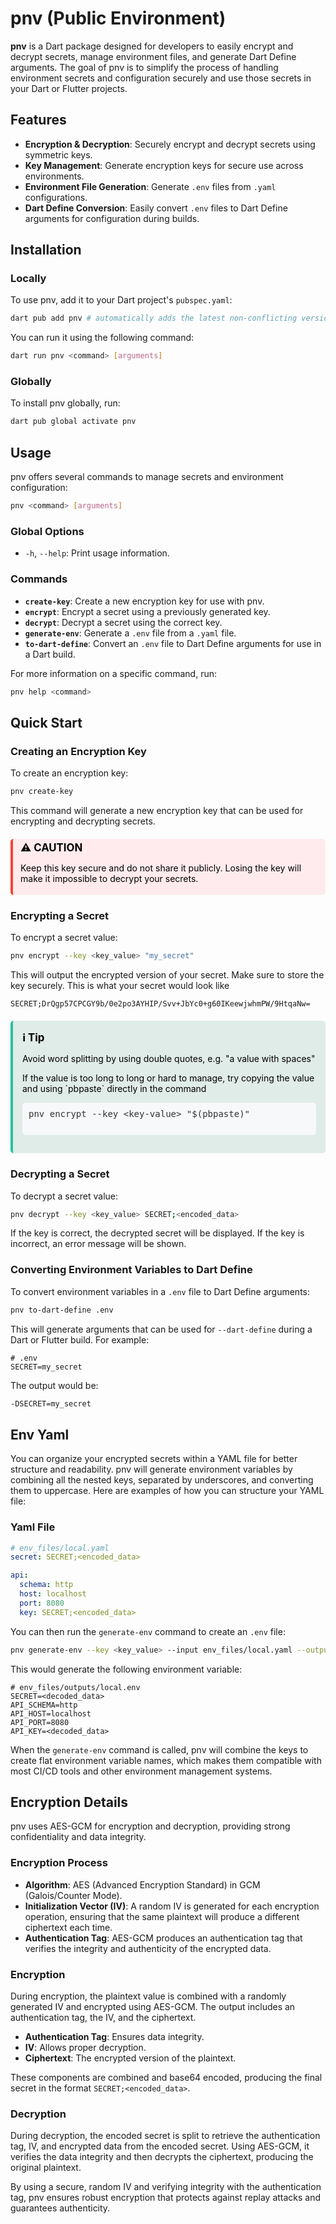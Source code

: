 <!-- markdownlint-disable MD033 -->
# pnv (Public Environment)

**pnv** is a Dart package designed for developers to easily encrypt and decrypt secrets, manage environment files, and generate Dart Define arguments. The goal of pnv is to simplify the process of handling environment secrets and configuration securely and use those secrets in your Dart or Flutter projects.

## Features

- **Encryption & Decryption**: Securely encrypt and decrypt secrets using symmetric keys.
- **Key Management**: Generate encryption keys for secure use across environments.
- **Environment File Generation**: Generate `.env` files from `.yaml` configurations.
- **Dart Define Conversion**: Easily convert `.env` files to Dart Define arguments for configuration during builds.

## Installation

### Locally

To use pnv, add it to your Dart project's `pubspec.yaml`:

```bash
dart pub add pnv # automatically adds the latest non-conflicting version
```

You can run it using the following command:

```bash
dart run pnv <command> [arguments]
```

### Globally

To install pnv globally, run:

```bash
dart pub global activate pnv
```

## Usage

pnv offers several commands to manage secrets and environment configuration:

```bash
pnv <command> [arguments]
```

### Global Options

- `-h`, `--help`: Print usage information.

### Commands

- **`create-key`**: Create a new encryption key for use with pnv.
- **`encrypt`**: Encrypt a secret using a previously generated key.
- **`decrypt`**: Decrypt a secret using the correct key.
- **`generate-env`**: Generate a `.env` file from a `.yaml` file.
- **`to-dart-define`**: Convert an `.env` file to Dart Define arguments for use in a Dart build.

For more information on a specific command, run:

```bash
pnv help <command>
```

## Quick Start

### Creating an Encryption Key

To create an encryption key:

```bash
pnv create-key
```

This command will generate a new encryption key that can be used for encrypting and decrypting secrets.

<div style="border-left: 4px solid #f44336; background-color: #ffebee; padding: 4px 12px; margin: 20px 0; border-radius: 5px;">
  <div style="font-weight: bold; color: black; margin-bottom: 5px; font-size: 1.2em;">⚠️ CAUTION</div>
  <p style="color: black;">Keep this key secure and do not share it publicly. Losing the key will make it impossible to decrypt your secrets.</p>
</div>

### Encrypting a Secret

To encrypt a secret value:

```bash
pnv encrypt --key <key_value> "my_secret"
```

This will output the encrypted version of your secret. Make sure to store the key securely. This is what your secret would look like

```plaintext
SECRET;DrQgp57CPCGY9b/0e2po3AYHIP/Svv+JbYc0+g60IKeewjwhmPW/9HtqaNw=
```

<div style="border-left: 4px solid #25c2a0; background-color: #e0ece7; padding: 15px; margin: 20px 0; border-radius: 5px;">
  <div style="font-weight: bold; color: black; margin-bottom: 5px; font-size: 1.2em;">ℹ️ Tip</div>
  <p style="color: black;">Avoid word splitting by using double quotes, e.g. "a value with spaces"</p>
  <p style="color: black;">If the value is too long to long or hard to manage, try copying the value and using `pbpaste` directly in the command</p>
    <pre style="background-color: #f6f8fa; padding: 10px; border-radius: 5px; color: #333; font-family: monospace;">
pnv encrypt --key &lt;key-value&gt; "$(pbpaste)"
  </pre>
</div>

### Decrypting a Secret

To decrypt a secret value:

```bash
pnv decrypt --key <key_value> SECRET;<encoded_data>
```

If the key is correct, the decrypted secret will be displayed. If the key is incorrect, an error message will be shown.

### Converting Environment Variables to Dart Define

To convert environment variables in a `.env` file to Dart Define arguments:

```bash
pnv to-dart-define .env
```

This will generate arguments that can be used for `--dart-define` during a Dart or Flutter build. For example:

```dotenv
# .env
SECRET=my_secret
```

The output would be:

```bash
-DSECRET=my_secret
```

## Env Yaml

You can organize your encrypted secrets within a YAML file for better structure and readability. pnv will generate environment variables by combining all the nested keys, separated by underscores, and converting them to uppercase. Here are examples of how you can structure your YAML file:

### Yaml File

```yaml
# env_files/local.yaml
secret: SECRET;<encoded_data>

api:
  schema: http
  host: localhost
  port: 8080
  key: SECRET;<encoded_data>
```

You can then run the `generate-env` command to create an `.env` file:

```bash
pnv generate-env --key <key_value> --input env_files/local.yaml --output env_files/outputs/
```

This would generate the following environment variable:

```dotenv
# env_files/outputs/local.env
SECRET=<decoded_data>
API_SCHEMA=http
API_HOST=localhost
API_PORT=8080
API_KEY=<decoded_data>
```

When the `generate-env` command is called, pnv will combine the keys to create flat environment variable names, which makes them compatible with most CI/CD tools and other environment management systems.

## Encryption Details

pnv uses AES-GCM for encryption and decryption, providing strong confidentiality and data integrity.

### Encryption Process

- **Algorithm**: AES (Advanced Encryption Standard) in GCM (Galois/Counter Mode).
- **Initialization Vector (IV)**: A random IV is generated for each encryption operation, ensuring that the same plaintext will produce a different ciphertext each time.
- **Authentication Tag**: AES-GCM produces an authentication tag that verifies the integrity and authenticity of the encrypted data.

### Encryption

During encryption, the plaintext value is combined with a randomly generated IV and encrypted using AES-GCM. The output includes an authentication tag, the IV, and the ciphertext.

- **Authentication Tag**: Ensures data integrity.
- **IV**: Allows proper decryption.
- **Ciphertext**: The encrypted version of the plaintext.

These components are combined and base64 encoded, producing the final secret in the format `SECRET;<encoded_data>`.

### Decryption

During decryption, the encoded secret is split to retrieve the authentication tag, IV, and encrypted data from the encoded secret. Using AES-GCM, it verifies the data integrity and then decrypts the ciphertext, producing the original plaintext.

By using a secure, random IV and verifying integrity with the authentication tag, pnv ensures robust encryption that protects against replay attacks and guarantees authenticity.
